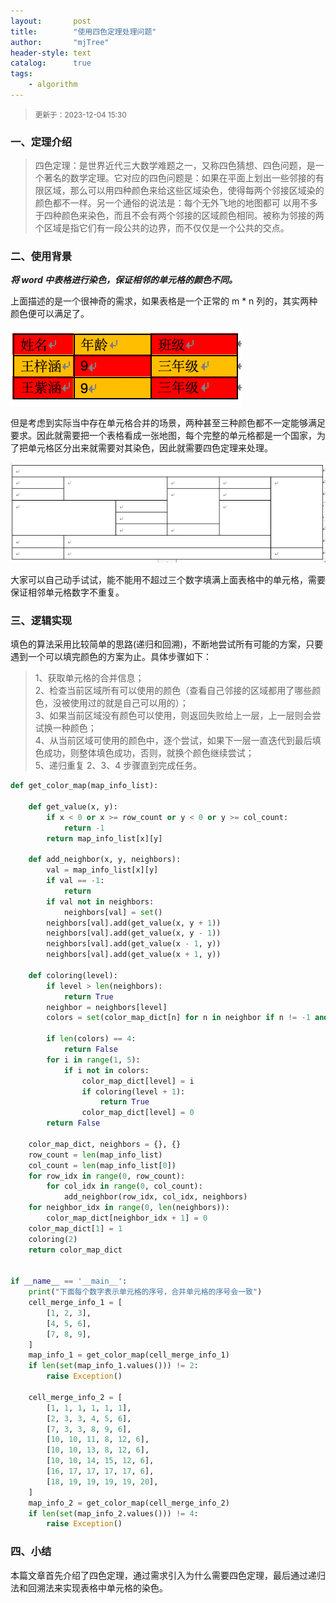 ```yaml
---
layout:       post
title:        "使用四色定理处理问题"
author:       "mjTree"
header-style: text
catalog:      true
tags:
    - algorithm
---
```


><small>更新于：2023-12-04 15:30</small>  


### 一、定理介绍

> 四色定理：是世界近代三大数学难题之一，又称四色猜想、四色问题，是一个著名的数学定理。它对应的四色问题是：如果在平面上划出一些邻接的有限区域，那么可以用四种颜色来给这些区域染色，使得每两个邻接区域染的颜色都不一样。另一个通俗的说法是：每个无外飞地的地图都可 以用不多于四种颜色来染色，而且不会有两个邻接的区域颜色相同。被称为邻接的两个区域是指它们有一段公共的边界，而不仅仅是一个公共的交点。  


### 二、使用背景

_**将 word 中表格进行染色，保证相邻的单元格的颜色不同。**_  

上面描述的是一个很神奇的需求，如果表格是一个正常的 m * n 列的，其实两种颜色便可以满足了。  

![NormalTable](/img/article-img/2023/1203_1.png)

但是考虑到实际当中存在单元格合并的场景，两种甚至三种颜色都不一定能够满足要求。因此就需要把一个表格看成一张地图，每个完整的单元格都是一个国家，为了把单元格区分出来就需要对其染色，因此就需要四色定理来处理。  

![MergeCellTable](/img/article-img/2023/1203_2.png)

大家可以自己动手试试，能不能用不超过三个数字填满上面表格中的单元格，需要保证相邻单元格数字不重复。  


### 三、逻辑实现

填色的算法采用比较简单的思路(递归和回溯)，不断地尝试所有可能的方案，只要遇到一个可以填完颜色的方案为止。具体步骤如下：  

> 1、获取单元格的合并信息；  
> 2、检查当前区域所有可以使用的颜色（查看自己邻接的区域都用了哪些颜色，没被使用过的就是自己可以用的）；  
> 3、如果当前区域没有颜色可以使用，则返回失败给上一层，上一层则会尝试换一种颜色；  
> 4、从当前区域可使用的颜色中，逐个尝试，如果下一层一直迭代到最后填色成功，则整体填色成功，否则，就换个颜色继续尝试；  
> 5、递归重复 2、3、4 步骤直到完成任务。  


```python
def get_color_map(map_info_list):

    def get_value(x, y):
        if x < 0 or x >= row_count or y < 0 or y >= col_count:
            return -1
        return map_info_list[x][y]

    def add_neighbor(x, y, neighbors):
        val = map_info_list[x][y]
        if val == -1:
            return
        if val not in neighbors:
            neighbors[val] = set()
        neighbors[val].add(get_value(x, y + 1))
        neighbors[val].add(get_value(x, y - 1))
        neighbors[val].add(get_value(x - 1, y))
        neighbors[val].add(get_value(x + 1, y))

    def coloring(level):
        if level > len(neighbors):
            return True
        neighbor = neighbors[level]
        colors = set(color_map_dict[n] for n in neighbor if n != -1 and color_map_dict[n] > 0)

        if len(colors) == 4:
            return False
        for i in range(1, 5):
            if i not in colors:
                color_map_dict[level] = i
                if coloring(level + 1):
                    return True
                color_map_dict[level] = 0
        return False

    color_map_dict, neighbors = {}, {}
    row_count = len(map_info_list)
    col_count = len(map_info_list[0])
    for row_idx in range(0, row_count):
        for col_idx in range(0, col_count):
            add_neighbor(row_idx, col_idx, neighbors)
    for neighbor_idx in range(0, len(neighbors)):
        color_map_dict[neighbor_idx + 1] = 0
    color_map_dict[1] = 1
    coloring(2)
    return color_map_dict


if __name__ == '__main__':
    print("下面每个数字表示单元格的序号，合并单元格的序号会一致")
    cell_merge_info_1 = [
        [1, 2, 3],
        [4, 5, 6],
        [7, 8, 9],
    ]
    map_info_1 = get_color_map(cell_merge_info_1)
    if len(set(map_info_1.values())) != 2:
        raise Exception()

    cell_merge_info_2 = [
        [1, 1, 1, 1, 1, 1], 
        [2, 3, 3, 4, 5, 6], 
        [7, 3, 3, 8, 9, 6], 
        [10, 10, 11, 8, 12, 6], 
        [10, 10, 13, 8, 12, 6], 
        [10, 10, 14, 15, 12, 6], 
        [16, 17, 17, 17, 17, 6], 
        [18, 19, 19, 19, 19, 20],
    ]
    map_info_2 = get_color_map(cell_merge_info_2)
    if len(set(map_info_2.values())) != 4:
        raise Exception()
```


### 四、小结

本篇文章首先介绍了四色定理，通过需求引入为什么需要四色定理，最后通过递归法和回溯法来实现表格中单元格的染色。  

